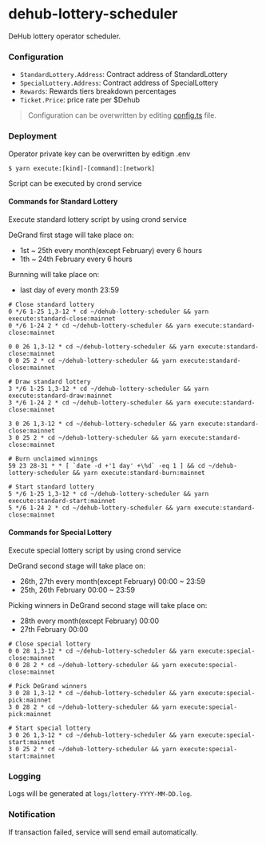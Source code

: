 # dehub-lottery-scheduler
DeHub lottery operator scheduler.

### Configuration
- `StandardLottery.Address`: Contract address of StandardLottery
- `SpecialLottery.Address`: Contract address of SpecialLottery
- `Rewards`: Rewards tiers breakdown percentages
- `Ticket.Price`: price rate per $Dehub

> Configuration can be overwritten by editing [config.ts](config.ts) file.

### Deployment

Operator private key can be overwritten by editign .env
```shell
$ yarn execute:[kind]-[command]:[network]
```

Script can be executed by crond service

#### Commands for Standard Lottery

Execute standard lottery script by using crond service

DeGrand first stage will take place on:
- 1st ~ 25th every month(except February) every 6 hours
- 1th ~ 24th February every 6 hours

Burnning will take place on:
- last day of every month 23:59

```shell
# Close standard lottery
0 */6 1-25 1,3-12 * cd ~/dehub-lottery-scheduler && yarn execute:standard-close:mainnet
0 */6 1-24 2 * cd ~/dehub-lottery-scheduler && yarn execute:standard-close:mainnet

0 0 26 1,3-12 * cd ~/dehub-lottery-scheduler && yarn execute:standard-close:mainnet
0 0 25 2 * cd ~/dehub-lottery-scheduler && yarn execute:standard-close:mainnet

# Draw standard lottery
3 */6 1-25 1,3-12 * cd ~/dehub-lottery-scheduler && yarn execute:standard-draw:mainnet
3 */6 1-24 2 * cd ~/dehub-lottery-scheduler && yarn execute:standard-close:mainnet

3 0 26 1,3-12 * cd ~/dehub-lottery-scheduler && yarn execute:standard-close:mainnet
3 0 25 2 * cd ~/dehub-lottery-scheduler && yarn execute:standard-close:mainnet

# Burn unclaimed winnings
59 23 28-31 * * [ `date -d +'1 day' +\%d` -eq 1 ] && cd ~/dehub-lottery-scheduler && yarn execute:standard-burn:mainnet

# Start standard lottery
5 */6 1-25 1,3-12 * cd ~/dehub-lottery-scheduler && yarn execute:standard-start:mainnet
5 */6 1-24 2 * cd ~/dehub-lottery-scheduler && yarn execute:standard-close:mainnet
```

#### Commands for Special Lottery

Execute special lottery script by using crond service

DeGrand second stage will take place on:
- 26th, 27th every month(except February) 00:00 ~ 23:59
- 25th, 26th February 00:00 ~ 23:59

Picking winners in DeGrand second stage will take place on:
- 28th every month(except February) 00:00
- 27th February 00:00

```shell
# Close special lottery
0 0 28 1,3-12 * cd ~/dehub-lottery-scheduler && yarn execute:special-close:mainnet
0 0 28 2 * cd ~/dehub-lottery-scheduler && yarn execute:special-close:mainnet

# Pick DeGrand winners
3 0 28 1,3-12 * cd ~/dehub-lottery-scheduler && yarn execute:special-pick:mainnet
3 0 28 2 * cd ~/dehub-lottery-scheduler && yarn execute:special-pick:mainnet

# Start special lottery
3 0 26 1,3-12 * cd ~/dehub-lottery-scheduler && yarn execute:special-start:mainnet
3 0 25 2 * cd ~/dehub-lottery-scheduler && yarn execute:special-start:mainnet
```


### Logging
Logs will be generated at `logs/lottery-YYYY-MM-DD.log`.


### Notification
If transaction failed, service will send email automatically.